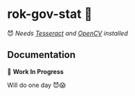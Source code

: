 # rok-gov-stat 🚀

😈 *Needs [Tesseract](https://tesseract-ocr.github.io/tessdoc/#compiling-and-installation) and [OpenCV](https://opencv.org/) installed*

## Documentation

🚧 **Work In Progress**

Will do one day 😈😱